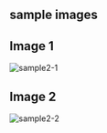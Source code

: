 ## sample images
## Image 1 
![sample2-1](https://github.com/user-attachments/assets/b34c1fe5-e620-4eb6-bde5-69d20cdd00f0)
## Image 2 
![sample2-2](https://github.com/user-attachments/assets/3c2727b0-c273-49a5-bd45-57dcbd453077)
